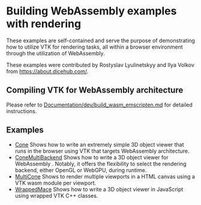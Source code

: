 # Building WebAssembly examples with rendering

These examples are self-contained and serve the purpose of demonstrating how to utilize VTK for rendering tasks, all within a browser environment through the utilization of WebAssembly.

These examples were contributed by Rostyslav Lyulinetskyy and Ilya Volkov from
https://about.dicehub.com/.

## Compiling VTK for WebAssembly architecture

Please refer to [Documentation/dev/build_wasm_emscripten.md](https://gitlab.kitware.com/vtk/-/blob/master/Documentation/dev/build_wasm_emscripten.md) for
detailed instructions.

## Examples
- [Cone](./Cone/README.md) Shows how to write an extremely simple 3D object viewer that runs in the browser using VTK that targets WebAssembly architecture.
- [ConeMultiBackend](./ConeMultiBackend/README.md) Shows how to write a 3D object viewer for
WebAssembly . Notably, it offers the flexibility to select the rendering backend, either OpenGL or WebGPU, during runtime.
- [MultiCone](./MultiCone/README.md) Shows to render multiple viewports in a HTML canvas using a VTK wasm module per viewport.
- [WrappedMace](./WrappedMace/README.md) Shows how to write a 3D object viewer in JavaScript using wrapped VTK C++ classes.
